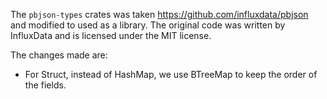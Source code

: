 The `pbjson-types` crates was taken https://github.com/influxdata/pbjson and modified to used as a library. The original code was written by InfluxData and is licensed under the MIT license.

The changes made are:

- For Struct, instead of HashMap, we use BTreeMap to keep the order of the fields.

